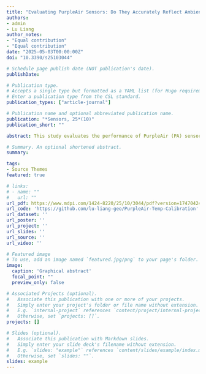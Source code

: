 ```yaml
---
title: "Evaluating PurpleAir Sensors: Do They Accurately Reflect Ambient Air Temperature?"
authors:
- admin
- Lu Liang
author_notes:
- "Equal contribution"
- "Equal contribution"
date: "2025-05-03T00:00:00Z"
doi: "10.3390/s25103044"

# Schedule page publish date (NOT publication's date).
publishDate:

# Publication type.
# Accepts a single type but formatted as a YAML list (for Hugo requirements).
# Enter a publication type from the CSL standard.
publication_types: ["article-journal"]

# Publication name and optional abbreviated publication name.
publication: "*Sensors, 25*(10)"
publication_short: ""

abstract: This study evaluates the performance of PurpleAir (PA) sensors for ambient temperature measurement by comparing their data with that from collocated high-precision temperature loggers across a dense urban network in a humid subtropical U.S. county. Although PA sensors show a moderate correlation with reference data (r = 0.86), they consistently overestimate temperatures by an average of 3.77 °C. This suggests that while PA sensors are useful for tracking temperature trends, they are not reliable for high-accuracy applications such as monitoring extreme heat events. To address this, we developed and assessed several regression-based calibration methods using readily available crowdsourced data. The most effective approach reduced root mean square error by 51% and mean absolute error by 47%. We further explored the application of uncalibrated PA data in detecting heat events. This work contributes to more accurate heat mapping and supports multi-hazard vulnerability assessments, ultimately advancing the development of climate-resilient cities.

# Summary. An optional shortened abstract.
summary: 

tags:
- Source Themes
featured: true

# links:
# - name: ""
#   url: ""
url_pdf: https://www.mdpi.com/1424-8220/25/10/3044/pdf?version=1747042439
url_code: 'https://github.com/lu-liang-geo/PurpleAir-Temp-Calibration'
url_dataset: ''
url_poster: ''
url_project: ''
url_slides: ''
url_source: ''
url_video: ''

# Featured image
# To use, add an image named `featured.jpg/png` to your page's folder. 
image:
  caption: 'Graphical abstract'
  focal_point: ""
  preview_only: false

# Associated Projects (optional).
#   Associate this publication with one or more of your projects.
#   Simply enter your project's folder or file name without extension.
#   E.g. `internal-project` references `content/project/internal-project/index.md`.
#   Otherwise, set `projects: []`.
projects: []

# Slides (optional).
#   Associate this publication with Markdown slides.
#   Simply enter your slide deck's filename without extension.
#   E.g. `slides: "example"` references `content/slides/example/index.md`.
#   Otherwise, set `slides: ""`.
slides: example
---
```


<!-- {{% callout note %}}
Click the *Cite* button above to demo the feature to enable visitors to import publication metadata into their reference management software.
{{% /callout %}}

{{% callout note %}}
Create your slides in Markdown - click the *Slides* button to check out the example.
{{% /callout %}}

Add the publication's **full text** or **supplementary notes** here. You can use rich formatting such as including [code, math, and images](https://docs.hugoblox.com/content/writing-markdown-latex/). -->
